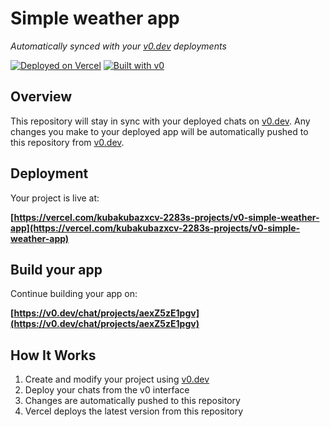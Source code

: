 # Simple weather app

*Automatically synced with your [v0.dev](https://v0.dev) deployments*

[![Deployed on Vercel](https://img.shields.io/badge/Deployed%20on-Vercel-black?style=for-the-badge&logo=vercel)](https://vercel.com/kubakubazxcv-2283s-projects/v0-simple-weather-app)
[![Built with v0](https://img.shields.io/badge/Built%20with-v0.dev-black?style=for-the-badge)](https://v0.dev/chat/projects/aexZ5zE1pgv)

## Overview

This repository will stay in sync with your deployed chats on [v0.dev](https://v0.dev).
Any changes you make to your deployed app will be automatically pushed to this repository from [v0.dev](https://v0.dev).

## Deployment

Your project is live at:

**[https://vercel.com/kubakubazxcv-2283s-projects/v0-simple-weather-app](https://vercel.com/kubakubazxcv-2283s-projects/v0-simple-weather-app)**

## Build your app

Continue building your app on:

**[https://v0.dev/chat/projects/aexZ5zE1pgv](https://v0.dev/chat/projects/aexZ5zE1pgv)**

## How It Works

1. Create and modify your project using [v0.dev](https://v0.dev)
2. Deploy your chats from the v0 interface
3. Changes are automatically pushed to this repository
4. Vercel deploys the latest version from this repository